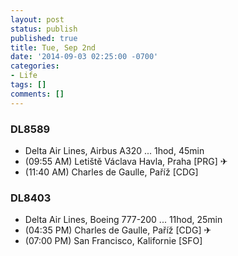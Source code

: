 ```yaml
---
layout: post
status: publish
published: true
title: Tue, Sep 2nd
date: '2014-09-03 02:25:00 -0700'
categories:
- Life
tags: []
comments: []
---
```


### DL8589
- Delta Air Lines, Airbus A320 ... 1hod, 45min
- (09:55 AM) Letiště Václava Havla, Praha [PRG] ✈︎
- (11:40 AM) Charles de Gaulle, Paříž [CDG]

### DL8403
- Delta Air Lines, Boeing 777-200 ... 11hod, 25min
- (04:35 PM) Charles de Gaulle, Paříž [CDG] ✈︎
- (07:00 PM) San Francisco, Kalifornie [SFO]
